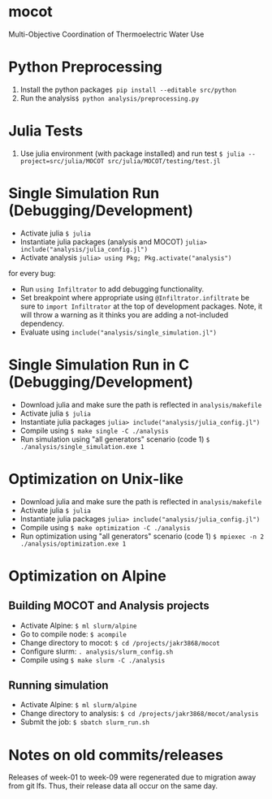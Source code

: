 # mocot
Multi-Objective Coordination of Thermoelectric Water Use

# Python Preprocessing
1) Install the python package`$ pip install --editable src/python`
2) Run the analysis`$ python analysis/preprocessing.py`

# Julia Tests
1) Use julia environment (with package installed) and run test `$ julia --project=src/julia/MOCOT src/julia/MOCOT/testing/test.jl`

# Single Simulation Run (Debugging/Development)
* Activate julia `$ julia`
* Instantiate julia packages (analysis and MOCOT) `julia> include("analysis/julia_config.jl")`
* Activate analysis `julia> using Pkg; Pkg.activate("analysis")`

for every bug:
  * Run `using Infiltrator` to add debugging functionality.
  * Set breakpoint where appropriate using `@Infiltrator.infiltrate` be sure to `import Infiltrator` at the top of development packages. Note, it will throw a warning as it thinks you are adding a not-included dependency.
  * Evaluate using `include("analysis/single_simulation.jl")`

# Single Simulation Run in C (Debugging/Development)
* Download julia and make sure the path is reflected in `analysis/makefile`
* Activate julia `$ julia`
* Instantiate julia packages `julia> include("analysis/julia_config.jl")`
* Compile using `$ make single -C ./analysis`
* Run simulation using "all generators" scenario (code 1) `$ ./analysis/single_simulation.exe 1`

# Optimization on Unix-like
* Download julia and make sure the path is reflected in `analysis/makefile`
* Activate julia `$ julia`
* Instantiate julia packages `julia> include("analysis/julia_config.jl")`
* Compile using `$ make optimization -C ./analysis`
* Run optimization using "all generators" scenario (code 1) `$ mpiexec -n 2 ./analysis/optimization.exe 1`

# Optimization on Alpine

## Building MOCOT and Analysis projects
* Activate Alpine: `$ ml slurm/alpine`
* Go to compile node: `$ acompile`
* Change directory to mocot: `$ cd /projects/jakr3868/mocot`
* Configure slurm: `. analysis/slurm_config.sh` 
* Compile using `$ make slurm -C ./analysis`

## Running simulation
* Activate Alpine: `$ ml slurm/alpine`
* Change directory to analysis: `$ cd /projects/jakr3868/mocot/analysis`
* Submit the job: `$ sbatch slurm_run.sh`

# Notes on old commits/releases
Releases of week-01 to week-09 were regenerated due to migration away from git lfs. Thus, their release data all occur on the same day. 
